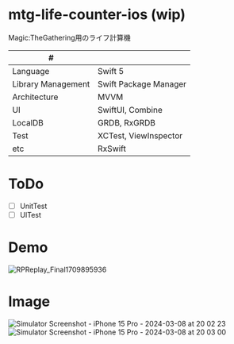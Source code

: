 # mtg-life-counter-ios (wip)
Magic:TheGathering用のライフ計算機

| # | |
| ---- | ---- |
| Language| Swift 5 |
| Library Management | Swift Package Manager |
| Architecture | MVVM |
| UI | SwiftUI, Combine |
| LocalDB | GRDB, RxGRDB |
| Test | XCTest, ViewInspector |
| etc | RxSwift |

# ToDo
- [ ] UnitTest
- [ ] UITest

# Demo
![RPReplay_Final1709895936](https://github.com/kuskyst/mtg-life-counter-ios/assets/126965999/2ed9ed05-de8d-4ff7-927c-031ae75523ee)

# Image
![Simulator Screenshot - iPhone 15 Pro - 2024-03-08 at 20 02 23](https://github.com/kuskyst/mtg-life-counter-ios/assets/126965999/33706e63-bd90-4525-98d7-2f8bda4faa70)
![Simulator Screenshot - iPhone 15 Pro - 2024-03-08 at 20 03 00](https://github.com/kuskyst/mtg-life-counter-ios/assets/126965999/b69e69e6-c2d5-4206-9386-5c912edaca34)
